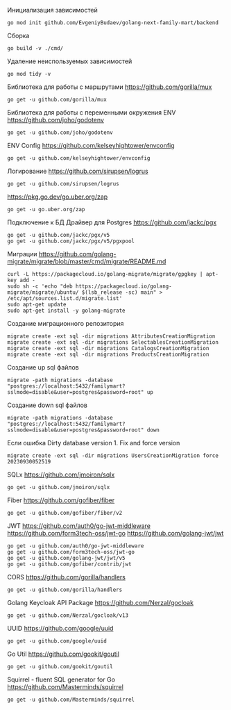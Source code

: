 Инициализация зависимостей

```
go mod init github.com/EvgeniyBudaev/golang-next-family-mart/backend
```

Сборка

```
go build -v ./cmd/
```

Удаление неиспользуемых зависимостей

```
go mod tidy -v
```

Библиотека для работы с маршрутами
https://github.com/gorilla/mux

```
go get -u github.com/gorilla/mux
```

Библиотека для работы с переменными окружения ENV
https://github.com/joho/godotenv

```
go get -u github.com/joho/godotenv
```

ENV Config
https://github.com/kelseyhightower/envconfig

```
go get -u github.com/kelseyhightower/envconfig
```

Логирование
https://github.com/sirupsen/logrus

```
go get -u github.com/sirupsen/logrus
```

https://pkg.go.dev/go.uber.org/zap

```
go get -u go.uber.org/zap
```

Подключение к БД
Драйвер для Postgres
https://github.com/jackc/pgx

```
go get -u github.com/jackc/pgx/v5
go get -u github.com/jackc/pgx/v5/pgxpool
```

Миграции
https://github.com/golang-migrate/migrate/blob/master/cmd/migrate/README.md
```
curl -L https://packagecloud.io/golang-migrate/migrate/gpgkey | apt-key add -
sudo sh -c 'echo "deb https://packagecloud.io/golang-migrate/migrate/ubuntu/ $(lsb_release -sc) main" > /etc/apt/sources.list.d/migrate.list'
sudo apt-get update
sudo apt-get install -y golang-migrate
```

Создание миграционного репозитория

```
migrate create -ext sql -dir migrations AttributesCreationMigration
migrate create -ext sql -dir migrations SelectablesCreationMigration
migrate create -ext sql -dir migrations CatalogsCreationMigration
migrate create -ext sql -dir migrations ProductsCreationMigration
```

Создание up sql файлов

```
migrate -path migrations -database "postgres://localhost:5432/familymart?sslmode=disable&user=postgres&password=root" up
```

Создание down sql файлов

```
migrate -path migrations -database "postgres://localhost:5432/familymart?sslmode=disable&user=postgres&password=root" down
```

Если ошибка Dirty database version 1. Fix and force version

```
migrate create -ext sql -dir migrations UsersCreationMigration force 20230930052519
```

SQLx
https://github.com/jmoiron/sqlx

```
go get -u github.com/jmoiron/sqlx
```

Fiber
https://github.com/gofiber/fiber

```
go get -u github.com/gofiber/fiber/v2
```

JWT
https://github.com/auth0/go-jwt-middleware
https://github.com/form3tech-oss/jwt-go
https://github.com/golang-jwt/jwt

```
go get -u github.com/auth0/go-jwt-middleware
go get -u github.com/form3tech-oss/jwt-go
go get -u github.com/golang-jwt/jwt/v5
go get -u github.com/gofiber/contrib/jwt
```

CORS
https://github.com/gorilla/handlers

```
go get -u github.com/gorilla/handlers
```

Golang Keycloak API Package
https://github.com/Nerzal/gocloak

```
go get -u github.com/Nerzal/gocloak/v13
```

UUID
https://github.com/google/uuid

```
go get -u github.com/google/uuid
```

Go Util
https://github.com/gookit/goutil

```
go get -u github.com/gookit/goutil
```

Squirrel - fluent SQL generator for Go
https://github.com/Masterminds/squirrel

```
go get -u github.com/Masterminds/squirrel
```
